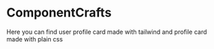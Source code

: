 # ComponentCrafts

Here you can find user profile card made with tailwind and profile card made with plain css
